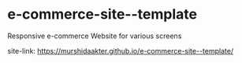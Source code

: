 # e-commerce-site--template
Responsive e-commerce Website for various screens

site-link:  https://murshidaakter.github.io/e-commerce-site--template/
